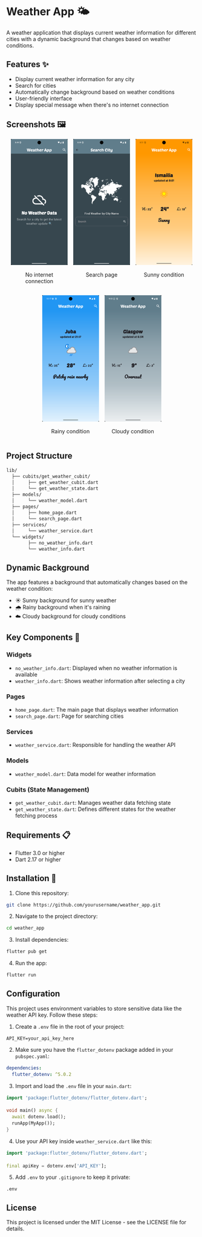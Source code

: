 # Weather App 🌤️

A weather application that displays current weather information for different cities with a dynamic background that changes based on weather conditions.

## Features ✨

- Display current weather information for any city
- Search for cities
- Automatically change background based on weather conditions
- User-friendly interface
- Display special message when there's no internet connection

## Screenshots 🖼️

<div style="display: flex; flex-wrap: wrap; gap: 15px; justify-content: center;">
    <div style="text-align: center; width: 18%; min-width: 150px;">
        <img src="assets/screenshots/Screenshot_1746596950.png" alt="No internet connection screen" width="100%">
        <p>No internet connection</p>
    </div>
    <div style="text-align: center; width: 18%; min-width: 150px;">
        <img src="assets/screenshots/Screenshot_1746596962.png" alt="Search page UI" width="100%">
        <p>Search page</p>
    </div>
    <div style="text-align: center; width: 18%; min-width: 150px;">
        <img src="assets/screenshots/Screenshot_1746597094.png" alt="Weather UI with sunny condition" width="100%">
        <p>Sunny condition</p>
    </div>
    <div style="text-align: center; width: 18%; min-width: 150px;">
        <img src="assets/screenshots/Screenshot_1746818290.png" alt="Weather UI with rainy condition" width="100%">
        <p>Rainy condition</p>
    </div>
    <div style="text-align: center; width: 18%; min-width: 150px;">
        <img src="assets/screenshots/Screenshot_1746597816.png" alt="Weather UI with cloudy condition" width="100%">
        <p>Cloudy condition</p>
    </div>
</div>

## Project Structure

```
lib/
  ├── cubits/get_weather_cubit/
  │     ├── get_weather_cubit.dart
  │     └── get_weather_state.dart
  ├── models/
  │     └── weather_model.dart
  ├── pages/
  │     ├── home_page.dart
  │     └── search_page.dart
  ├── services/
  │     └── weather_service.dart
  └── widgets/
        ├── no_weather_info.dart
        └── weather_info.dart
```

## Dynamic Background

The app features a background that automatically changes based on the weather condition:
- ☀️ Sunny background for sunny weather
- 🌧️ Rainy background when it's raining
- ☁️ Cloudy background for cloudy conditions

## Key Components 🧩

### Widgets
- `no_weather_info.dart`: Displayed when no weather information is available
- `weather_info.dart`: Shows weather information after selecting a city

### Pages
- `home_page.dart`: The main page that displays weather information
- `search_page.dart`: Page for searching cities

### Services
- `weather_service.dart`: Responsible for handling the weather API

### Models
- `weather_model.dart`: Data model for weather information

### Cubits (State Management)
- `get_weather_cubit.dart`: Manages weather data fetching state
- `get_weather_state.dart`: Defines different states for the weather fetching process

## Requirements 📋

- Flutter 3.0 or higher
- Dart 2.17 or higher

## Installation 🚀

1. Clone this repository:
```bash
git clone https://github.com/yourusername/weather_app.git
```

2. Navigate to the project directory:
```bash
cd weather_app
```

3. Install dependencies:
```bash
flutter pub get
```

4. Run the app:
```bash
flutter run
```

## Configuration

This project uses environment variables to store sensitive data like the weather API key. Follow these steps:

1. Create a `.env` file in the root of your project:

```
API_KEY=your_api_key_here
```

2. Make sure you have the `flutter_dotenv` package added in your `pubspec.yaml`:

```yaml
dependencies:
  flutter_dotenv: ^5.0.2
```

3. Import and load the `.env` file in your `main.dart`:

```dart
import 'package:flutter_dotenv/flutter_dotenv.dart';

void main() async {
  await dotenv.load();
  runApp(MyApp());
}
```

4. Use your API key inside `weather_service.dart` like this:

```dart
import 'package:flutter_dotenv/flutter_dotenv.dart';

final apiKey = dotenv.env['API_KEY'];
```

5. Add `.env` to your `.gitignore` to keep it private:

```
.env
```

## License

This project is licensed under the MIT License - see the LICENSE file for details.
